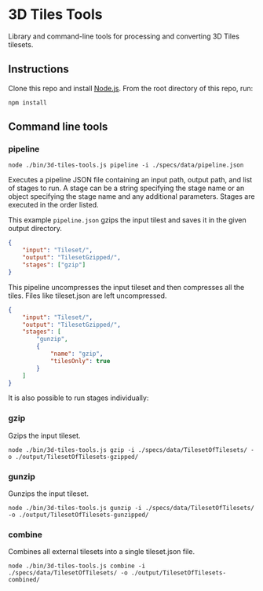 # 3D Tiles Tools

Library and command-line tools for processing and converting 3D Tiles tilesets.

## Instructions

Clone this repo and install [Node.js](http://nodejs.org/).  From the root directory of this repo, run:
```
npm install
```

## Command line tools

### pipeline

```
node ./bin/3d-tiles-tools.js pipeline -i ./specs/data/pipeline.json
```

Executes a pipeline JSON file containing an input path, output path, and list of stages to run.
A stage can be a string specifying the stage name or an object specifying the stage name and any additional parameters.
Stages are executed in the order listed.

This example `pipeline.json` gzips the input tilest and saves it in the given output directory.

```json
{
    "input": "Tileset/",
    "output": "TilesetGzipped/",
    "stages": ["gzip"]
}
```

This pipeline uncompresses the input tileset and then compresses all the tiles. Files like tileset.json are left uncompressed.

```json
{
    "input": "Tileset/",
    "output": "TilesetGzipped/",
    "stages": [
        "gunzip",
        {
            "name": "gzip",
            "tilesOnly": true
        }
    ]
}
```

It is also possible to run stages individually:

### gzip

Gzips the input tileset.

```
node ./bin/3d-tiles-tools.js gzip -i ./specs/data/TilesetOfTilesets/ -o ./output/TilesetOfTilesets-gzipped/
```

### gunzip

Gunzips the input tileset.

```
node ./bin/3d-tiles-tools.js gunzip -i ./specs/data/TilesetOfTilesets/ -o ./output/TilesetOfTilesets-gunzipped/
```

### combine

Combines all external tilesets into a single tileset.json file.

```
node ./bin/3d-tiles-tools.js combine -i ./specs/data/TilesetOfTilesets/ -o ./output/TilesetOfTilesets-combined/
```
